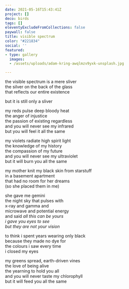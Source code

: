 ```yaml
---
date: 2021-05-16T15:43:41Z
project: []
deco: birds
tags: []
eleventyExcludeFromCollections: false
paywall: false
title: visible spectrum
color: "#221834"
social: ''
featured:
- type: gallery
  images:
  - /assets/uploads/adam-kring-awqlmzv9yxk-unsplash.jpg

---
```

the visible spectrum is a mere sliver  
the silver on the back of the glass  
that reflects our entire existence

but it is still only a sliver

>

my reds pulse deep bloody heat  
the anger of injustice  
the passion of existing regardless  
and you will never see my infrared  
but you will feel it all the same

>

my violets radiate high spirit light  
the knowledge of my history  
the compassion of my future  
and you will never see my ultraviolet  
but it will burn you all the same

>

my mother knit my black skin from starstuff  
in a basement apartment  
that had no room for her dreams  
(so she placed them in me)

she gave me gemini  
the night sky that pulses with  
x-ray and gamma and  
microwave and potential energy  
and said _all this can be yours  
i gave you eyes to see  
but they are not your vision_

>

to think i spent years wearing only black  
because they made no dye for   
the colours i saw every time  
i closed my eyes

>

my greens spread, earth-driven vines  
the love of being alive  
the yearning to hold you all  
and you will never taste my chlorophyll  
but it will feed you all the same
